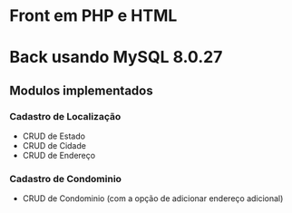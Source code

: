 # Front em PHP e HTML
# Back usando MySQL 8.0.27

## Modulos implementados

### Cadastro de Localização
- CRUD de Estado
- CRUD de Cidade
- CRUD de Endereço

### Cadastro de Condominio
- CRUD de Condominio (com a opção de adicionar endereço adicional)
